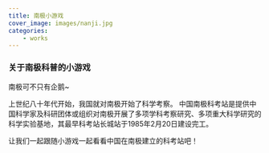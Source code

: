 ```yaml
---
title: 南极小游戏
cover_image: images/nanji.jpg
categories:
    - works
---
```


 ### 关于南极科普的小游戏

南极可不只有企鹅~

上世纪八十年代开始，我国就对南极开始了科学考察。 中国南极科考站是提供中国科学家及科研团体或组织对南极开展了多项学科考察研究、多项重大科学研究的科学实验基地，其最早科考站长城站于1985年2月20日建设完工。

让我们一起跟随小游戏一起看看中国在南极建立的科考站吧！